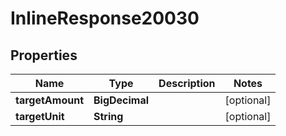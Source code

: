 

# InlineResponse20030


## Properties

Name | Type | Description | Notes
------------ | ------------- | ------------- | -------------
**targetAmount** | **BigDecimal** |  |  [optional]
**targetUnit** | **String** |  |  [optional]



